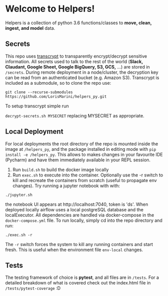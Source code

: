 Welcome to Helpers!
===============================================================================

Helpers is a collection of python 3.6 functions/classes to **move, clean, ingest,
and model** data.

## Secrets

This repo uses [transcrypt](https://github.com/elasticdog/transcrypt) to transparently
encrypt/decrypt sensitive information. All secrets used to talk to the rest of
the world (**Slack, Claudant, Google Sheet, Google BigQuery, S3, GCS,** ...) are
stored in `/secrets`. During remote deployment in a node/cluster, the decryption
key can be read from an authenticated bucket (e.g. Amazon S3). Transcrypt is included
as a submodule, so to clone the repo use:

`git clone --recurse-submodules https://github.com/LorisMarini/helpers_py.git`

To setup transcrypt simple run

`decrypt-secrets.sh MYSECRET` replacing MYSECRET as appropriate.

## Local Deployment
For local deployments the root directory of the repo is mounted inside the image
at `/helpers_py`, and the package installed in editing mode with `pip install -e /helpers_py`.
This allows to makes changes in your favourite IDE (Pycharm) and have them immediately
available in your REPL session.

1. Run `build.sh` to build the docker image locally
2. Run `exec.sh` to execute into the container. Optionally use the -r switch to
kill and recreate the containers from scratch (useful to propagate env changes).
Try running a jupyter notebook with with:

`./jupyter.sh`

the notebook UI appears at http://localhost:7040, token is 'ds'. When deployed
locally airflow uses a local postgreSQL database and the localExecutor. All dependencies
are handled via docker-compose in the `docker-compose.yml` file. To run locally,
simply cd into the repo directory and run:

`./exec.sh -r`

The `-r` switch forces the system to kill any running containers and start fresh.
This is useful when the environment file `env-local` changes.

## Tests
The testing framework of choice is **pytest**, and all files are in `/tests`. For a
detailed breakdown of what is covered check out the index.html file in
`/tests/pytest-coverage` :D
